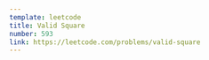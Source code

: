 ```yaml
---
template: leetcode
title: Valid Square
number: 593
link: https://leetcode.com/problems/valid-square
---
```

